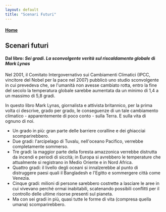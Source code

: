 ```yaml
---
layout: default
title: "Scenari Futuri"
---
```

#### [Home](index.md)
## Scenari futuri

#### Dal libro: *Sei gradi. La sconvolgente verità sul riscaldamento globale* di *Mark Lynas*
Nel 2001, il Comitato Intergovernativo sui Cambiamenti Climatici (IPCC, vincitore del Nobel per la pace nel 2007) pubblicò uno studio sconvolgente in cui prevedeva che, se l'umanità non avesse cambiato rotta, entro la fine del secolo la temperatura globale sarebbe aumentata da un minimo di 1,4 a un massimo di 5,8 gradi. 

In questo libro Mark Lynas, giornalista e attivista britannico, per la prima volta ci descrive, grado per grado, le conseguenze di un tale cambiamento climatico - apparentemente di poco conto - sulla Terra. E sulla vita di ognuno di noi. 

- Un grado in più: gran parte delle barriere coralline e dei ghiacciai scomparirebbero. 
- Due gradi: l'arcipelago di Tuvalu, nell'oceano Pacifico, verrebbe completamente sommerso. 
- Tre gradi: la maggior parte della foresta amazzonica verrebbe distrutta da incendi e periodi di siccità; in Europa si avrebbero le temperature che attualmente si registrano in Medio Oriente e in Nord Africa. 
- Quattro gradi: il livello degli oceani si innalzerebbe al punto di distruggere paesi quali il Bangladesh e l'Egitto e sommergere città come Venezia. 
- Cinque gradi: milioni di persone sarebbero costrette a lasciare le aree in cui vivevano perché ormai inabitabili, scatenando possibili conflitti per il controllo delle ultime risorse presenti sul pianeta. 
- Ma con sei gradi in più, quasi tutte le forme di vita (compresa quella umana) scomparirebbero.
